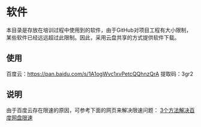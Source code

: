 # 软件
本目录是存放在培训过程中使用到的软件，由于GitHub对项目工程有大小限制，某些软件已经远远超过此限制。因此，采用云盘共享的方式提供软件下载。

## 使用
百度云：https://pan.baidu.com/s/1A1ogWvc1xvPetcQQhnzQrA 提取码：3gr2

## 说明
由于百度云存在限速的原因，可参考下面的网页来解决限速问题：
<a href="https://www.runningcheese.com/baiduyun" target="_blank">3个方法解决百度网盘限速</a>